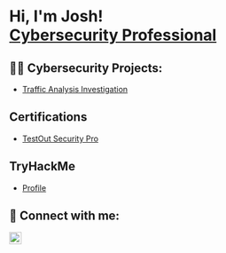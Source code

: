 <h1>Hi, I'm Josh! <br/><a href="https://www.linkedin.com/in/joshmadakor/">Cybersecurity Professional</a></h1>

<h2>👨‍💻 Cybersecurity Projects:</h2>

- [Traffic Analysis Investigation](https://github.com/joshuahesch/Traffic-Analysis)

<h2>Certifications</h2>

- [TestOut Security Pro](https://certification.testout.com/verifycert/6-2C6-NFXF9)

<h2>TryHackMe</h2>

- [Profile](https://tryhackme.com/p/JoshuaHesch)

<h2> 🤳 Connect with me:</h2>

[<img align="left" alt="JoshMadakor | LinkedIn" width="22px" src="https://cdn.jsdelivr.net/npm/simple-icons@v3/icons/linkedin.svg" />][linkedin]

[linkedin]: https://www.linkedin.com/in/joshua-hesch/
